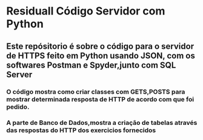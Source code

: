 # Residuall Código Servidor com Python

## Este repósitorio é sobre o código para o servidor de HTTPS feito em Python usando JSON, com os softwares Postman e Spyder,junto com SQL Server
### O código mostra como criar classes com GETS,POSTS para mostrar determinada resposta de HTTP de acordo com que foi pedido.
### A parte de Banco de Dados,mostra a criação de tabelas através das respostas do HTTP dos exercicios fornecidos
